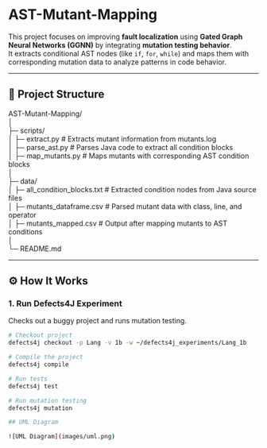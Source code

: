 # AST-Mutant-Mapping

This project focuses on improving **fault localization** using **Gated Graph Neural Networks (GGNN)** by integrating **mutation testing behavior**.  
It extracts conditional AST nodes (like `if`, `for`, `while`) and maps them with corresponding mutation data to analyze patterns in code behavior.

---

## 📁 Project Structure

AST-Mutant-Mapping/  
│  
├─ scripts/  
│   ├─ extract.py        # Extracts mutant information from mutants.log  
│   ├─ parse_ast.py      # Parses Java code to extract all condition blocks  
│   ├─ map_mutants.py    # Maps mutants with corresponding AST condition blocks  
│  
├─ data/  
│   ├─ all_condition_blocks.txt   # Extracted condition nodes from Java source files  
│   ├─ mutants_dataframe.csv      # Parsed mutant data with class, line, and operator  
│   ├─ mutants_mapped.csv         # Output after mapping mutants to AST conditions  
│  
└─ README.md

---

## ⚙️ How It Works

### 1. Run Defects4J Experiment
Checks out a buggy project and runs mutation testing.  

```bash
# Checkout project
defects4j checkout -p Lang -v 1b -w ~/defects4j_experiments/Lang_1b

# Compile the project
defects4j compile

# Run tests
defects4j test

# Run mutation testing
defects4j mutation

## UML Diagram

![UML Diagram](images/uml.png)


